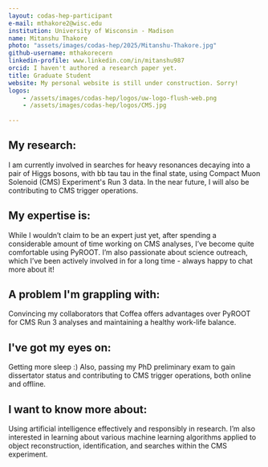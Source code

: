 ```yaml
---
layout: codas-hep-participant
e-mail: mthakore2@wisc.edu
institution: University of Wisconsin - Madison
name: Mitanshu Thakore
photo: "assets/images/codas-hep/2025/Mitanshu-Thakore.jpg"
github-username: mthakorecern
linkedin-profile: www.linkedin.com/in/mitanshu987
orcid: I haven't authored a research paper yet.
title: Graduate Student
website: My personal website is still under construction. Sorry! 
logos:
    - /assets/images/codas-hep/logos/uw-logo-flush-web.png
    - /assets/images/codas-hep/logos/CMS.jpg
    
---
```


## My research:
I am currently involved in searches for heavy resonances decaying into a pair of Higgs bosons, with bb tau tau in the final state, using Compact Muon Solenoid (CMS) Experiment's Run 3 data. In the near future, I will also be contributing to CMS trigger operations.

## My expertise is:
While I wouldn’t claim to be an expert just yet, after spending a considerable amount of time working on CMS analyses, I’ve become quite comfortable using PyROOT. I’m also passionate about science outreach, which I’ve been actively involved in for a long time - always happy to chat more about it!

## A problem I'm grappling with:
Convincing my collaborators that Coffea offers advantages over PyROOT for CMS Run 3 analyses and maintaining a healthy work-life balance.

## I've got my eyes on:
Getting more sleep :) Also, passing my PhD preliminary exam to gain dissertator status and contributing to CMS trigger operations, both online and offline.

## I want to know more about:
Using artificial intelligence effectively and responsibly in research. I’m also interested in learning about various machine learning algorithms applied to object reconstruction, identification, and searches within the CMS experiment.
